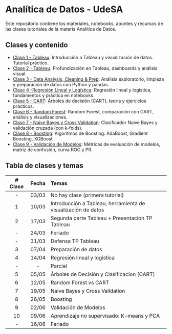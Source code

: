 # Analítica de Datos - UdeSA

Este repositorio contiene los materiales, notebooks, apuntes y recursos de las clases tutoriales de la materia Analítica de Datos.

## Clases y contenido

- [Clase 1 - Tableau](./Clase%2001%20-%20Tableau): Introducción a Tableau y visualización de datos. Tutorial práctico.
- [Clase 2 - Tableau](./Clase%2002%20-%20Tableau%20Pt.%202/): Profundización en Tableau, dashboards y análisis visual.
- [Clase 3 - Data Analysis, Cleaning & Prep](./Clase%2003%20-%20Data%20Analysis%20&%20Cleaning/): Análisis exploratorio, limpieza y preparación de datos con Python y pandas.
- [Clase 4 -Regresión Lineal y Logística](./Clase%2004%20-Regresi%C3%B3n%20Lineal%20y%20Log%C3%ADstica): Regresión lineal y logística, fundamentos y práctica en notebooks.
- [Clase 5 - CART](./Clase%2005%20-%20CART): Árboles de decisión (CART), teoría y ejercicios prácticos.
- [Clase 6 - Random Forest](./Clase%2006%20-%20Random%20Forest): Random Forest, comparación con CART, análisis y visualizaciones.
- [Clase 7 - Naive Bayes y Cross Validation](./Clase%2007%20-%20Naive%20Bayes%20y%20Cross%20Validation): Clasificador Naive Bayes y validación cruzada (con k-folds).
- [Clase 8 - Boosting](./Clase%2008%20-%20Boosting/): Algoritmos de Boosting: AdaBoost, Gradient Boosting, XGBoost
- [Clase 9 - Validación de Modelos](./Clase%2009%20-%20Validación%20de%20Modelos/): Métricas de evaluación de modelos, matriz de confusión, curva ROC y PR.

## Tabla de clases y temas

| # Clase | Fecha   | Temas |
|:------:|:-------:|:------|
|   -    | 03/03   | No hay clase (primera tutorial) |
|   1    | 10/03   | Introducción a Tableau, herramienta de visualización de datos |
|   2    | 17/03   | Segunda parte Tableau + Presentación TP Tableau |
|   -    | 24/03   | Feriado |
|   -    | 31/03   | Defensa TP Tableau |
|   3    | 07/04   | Preparación de datos |
|   4    | 14/04   | Regresión lineal y logística |
|   -    |   -     | Parcial |      
|   5    | 05/05   | Árboles de Decisión y Clasificacion (CART) |
|   6    | 12/05   | Random Forest vs CART |
|   7    | 19/05   | Naive Bayes y Cross Validation |
|   8    | 26/05   | Boosting |
|   9    | 02/06   | Validación de Modelos |
|  10    | 09/06   | Aprendizaje no supervisado: K-means y PCA |
|   -    | 16/06   | Feriado |
